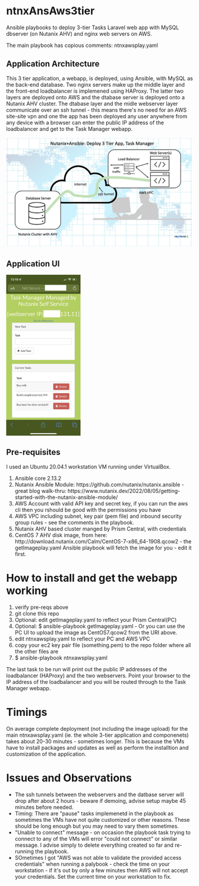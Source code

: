 # ntnxAnsAws3tier
<p>Ansible playbooks to deploy 3-tier Tasks Laravel web app with MySQL dbserver (on Nutanix AHV) and nginx web servers on AWS.</p>
<p>The main playbook has copious comments: ntnxawsplay.yaml</p>

<h2>Application Architecture</h2>
<p>This 3 tier application, a webapp, is deployed, using Ansible, with MySQL as the back-end database.  Two nginx servers make up the middle layer and the front-end loadbalancer is implemened using HAProxy.  The latter two layers are deployed onto AWS and the dtabase server is deployed onto a Nutanix AHV cluster.  The dtabase layer and the midle webserver layer communicate over an ssh tunnel - this means there's no need for an AWS site-site vpn and one the app has been deployed any user anywhere from any device with a browser can enter the public IP address of the loadbalancer and get to the Task Manager webapp.</p>
<img src="images/arch-ansible-small.jpeg" 
     width="500" 
     height="auto" /> 
<h2>Application UI</h2>
<img src="images/taskappiphone-small2.jpeg" 
     width="200" 
     height="auto" />

<h2>Pre-requisites</h2>
<p>I used an Ubuntu 20.04.1 workstation VM running under VirtualBox.</p>
<ol>
     <li>Ansible core 2.13.2</li>
     <li>Nutanix Ansible Module: https://github.com/nutanix/nutanix.ansible - great blog walk-thru: https://www.nutanix.dev/2022/08/05/getting-started-with-the-nutanix-ansible-module/</li>
     <li>AWS Account with valid API key and secret key, if you can run the aws cli then you rshould be good with the permissions you have</li>
     <li>AWS VPC including subnet, key pair (pem file) and inbound security group rules - see the comments in the playbook.</li>
     <li>Nutanix AHV based cluster manged by Prism Central, with credentials</li>
     <li>CentOS 7 AHV disk image, from here: http://download.nutanix.com/Calm/CentOS-7-x86_64-1908.qcow2 - the getImageplay.yaml Ansible playbook will fetch the image for you - edit it first.
</ol>
<h1>How to install and get the webapp working</h1>
<ol>
     <li>verify pre-reqs above</li>
     <li>git clone this repo</li>
     <li>Optional: edit getImageplay.yaml to reflect your Prism Central(PC)</li>
     <li>Optional: $ ansible-playbook getImageplay.yaml - Or you can use the PC UI to upload the image as CentOS7.qcow2 from the URI above.</li>
     <li>edit ntnxawsplay.yaml to reflect your PC and AWS VPC</li>
     <li>copy your ec2 key pair file (something.pem) to the repo folder where all the other files are</li>
     <li>$ ansible-playbook ntnxawsplay.yaml</li>
</ol>
<p>The last task to be run will print out the public IP addresses of the loadbalancer (HAProxy) and the two webservers.  Point your browser to the IP address of the loadbalancer and you will be routed through to the Task Manager webapp.</p>
<h1>Timings</h1>
On average complete deployment (not including the image upload) for the main ntnxawsplay.yaml (ie. the whole 3-tier application and componenets) takes about 20-30 minutes - sometimes longer.  This is because the VMs have to install packages and updates as well as perform the installtion and customization of the application.
<h1>Issues and Observations</h1>
<ul>
     <li>The ssh tunnels between the webservers and the datbase server will drop after about 2 hours - beware if demoing, advise setup maybe 45 minutes before needed.</li>
     <li>Timing:  There are "pause" tasks implemenetd in the playbook as sometimes the VMs have not quite customized or other reasons.  These should be long enough but you may need to vary them sometimes.</li>
     <li>"Unable to connect" message - on occasion the playbook task trying to connect to any of the VMs will error "could not connect" or similar message.  I advise simply to delete everything created so far and re-running the playbook.</li>
     <li>SOmetimes I got "AWS was not able to validate the provided access credentials" when running a palybook - check the time on your workstation - if it's out by only a few minutes then AWS will not accept your credentials.  Set the current time on your workstation to fix.  </li>
</ul>
